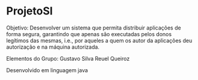 # ProjetoSI 
Objetivo: Desenvolver um sistema que permita distribuir aplicações de forma segura, garantindo
que apenas são executadas pelos donos legítimos das mesmas, i.e., por aqueles a quem os autor da aplicações deu
autorização e na máquina autorizada.


Elementos do Grupo:
Gustavo Silva
Reuel Queiroz

Desenvolvido em linguagem java
